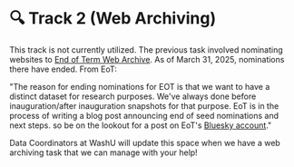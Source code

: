 # 🔍 Track 2 (Web Archiving)

This track is not currently utilized. The previous task involved nominating websites to [End of Term Web Archive](https://eotarchive.org/). As of March 31, 2025, nominations there have ended. From EoT: 

"The reason for ending nominations for EOT is that we want to have a distinct dataset for research purposes. We've always done before inauguration/after inauguration snapshots for that purpose. EoT is in the process of writing a blog post announcing end of seed nominations and next steps. so be on the lookout for a post on EoT's [Bluesky account](https://bsky.app/profile/eotarchive.org)."

Data Coordinators at WashU will update this space when we have a web archiving task that we can manage with your help! 

